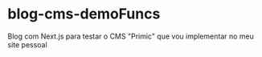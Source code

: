# blog-cms-demoFuncs
 Blog com Next.js para testar o CMS "Primic" que vou implementar no meu site pessoal
